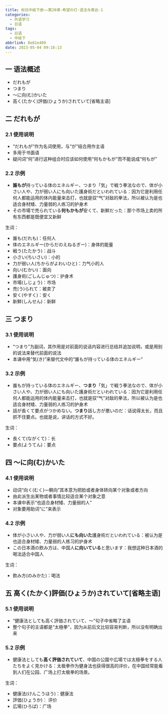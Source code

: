 ```yaml
---
title: 标日中级下册——第20课-希望の灯-语法与表达-1
categories:
  - 外语学习
  - 日语
tags:
  - 日语
  - 中级下
abbrlink: 8e61e409
date: 2023-05-04 09:16:13
---
```

## 一 语法概述

* だれもが
* つまり
* ～に向(む)かいた
* 高く(たかく)評価(ひょうか)されていて[省略主语]

<!--more-->

## 二 だれもが

### 2.1 使用说明

* “だれもが”作为名词使用，与“が”结合用作主语
* 多用于书面语
* 疑问词“何”进行这种组合时应该如何使用“何もかもが”而不能说成“何もが”

### 2.2 示例

* **誰もが**持っている体のエネルギー、つまり「気」で戦う拳法なので、体が小さい人や、力が弱い人にも向いた護身術だといわれている：因为它是利用任何人都能运用的体内能量来击打，也就是驭“气”对敌的拳法，所以被认为是也适合身材矮、力量弱的人练习的护身术
* その市場で売られている**何もかもが**安くて、新鮮だった：那个市场上卖的所有东西都是既便宜又新鲜

生词：

* 誰も(だれも)：任何人
* 体のエネルギー(からだのえねるぎー)：身体的能量
* 戦う(たたかう)：战斗
* 小さい(ちいさい)：小的
* 力が弱い人(ちからがよわいひと)：力气小的人
* 向い(むかい)：面向
* 護身術(ごしんじゅつ)：护身术
* 市場(しじょう)：市场
* 売(う)られて：被卖了
* 安く(やすく)：安く
* 新鮮(しんせん)：新鲜

## 三 つまり

### 3.1 使用说明

* “つまり”为副词，其作用是对前面的说话内容进行总结并追加说明，或是用别的说法来替代前面的说法
* 本课中用“気(き)”来替代文中的“誰もが持っている体のエネルギー”

### 3.2 示例

* 誰もが持っている体のエネルギー、**つまり**「気」で戦う拳法なので、体が小さい人や、力が弱い人にも向いた護身術だといわれている：因为它是利用任何人都能运用的体内能量来击打，也就是驭“气”对敌的拳法，所以被认为是也适合身材矮、力量弱的人练习的护身术
* 話が長くて要点がつかめない。**つまり**話し方が悪いのだ：话说得太长，而且抓不住要点。也就是说，讲话的方式不好。

生词：

* 長くて(ながくて)：长
* 要点(ようてん)：要点

## 四 ～に向(む)かいた

### 4.1 使用说明

* 动词“向く(むく)—朝向”其本意为把脸或者身体转向某个对象或者方向
* 由此派生出某物或者事情比较适合某个对象之意
* 本课中表示“也适合身材矮、力量弱的人”
* 对象要用助词“に”来表示

### 4.2 示例

* 体が小さい人や、力が弱い人**にも向いた**護身術だといわれている：被认为是也适合身材矮、力量弱的人练习的护身术
* この日本酒の飲み方は、中国人**に向いている**と思います：我想这种日本酒的喝法适合中国人

生词：

* 飲み方(のみかた)：喝法

## 五 高く(たかく)評価(ひょうか)されていて[省略主语]

### 5.1 使用说明

* “健康法としても高く評価されていて、～”句子中省略了主语
* 整个句子的主语都是“太極拳”，因为从前后文比较容易判断，所以没有明确出来

### 5.2 示例

* 健康法としても**高く評価されていて**、中国の公園や広場では太極拳をする人たちをよく見かける：太极拳作为健身法也获得很高的评价，在中国经常能看到人们在公园、广场上打太极拳的场景。

生词：

* 健康法(けんこうほう)：健康法
* 評価(ひょうか)： 评价
* 広場(ひろば)：广场